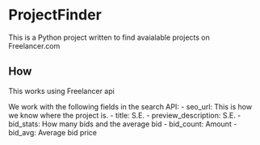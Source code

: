 # ProjectFinder
This is a Python project written to find avaialable projects on Freelancer.com

## How
This works using Freelancer api

We work with the following fields in the search API:
    - seo_url: This is how we know where the project is.
    - title: S.E.
    - preview_description: S.E.
    - bid_stats: How many bids and the average bid
        - bid_count: Amount
        - bid_avg: Average bid price